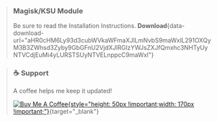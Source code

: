 > ### Magisk/KSU Module
> Be sure to read the Installation Instructions.
> **Download**{data-download-url="aHR0cHM6Ly93d3cubWVkaWFmaXJlLmNvbS9maWxlL291OXQyM3B3ZWhsd3Zyby9GbGFnU2VjdXJlRGlzYWJsZXJfQmxhc3NHTyUyNTVCdjEuMi4yLURSTSUyNTVELnppcC9maWxl"}

> ### ☕ Support
> A coffee helps me keep it updated!
> 
> [![Buy Me A Coffee](https://cdn.buymeacoffee.com/buttons/v2/default-yellow.png){style="height: 50px !important;width: 170px !important;"}](https://www.buymeacoffee.com/BlassGO){target="_blank"}
